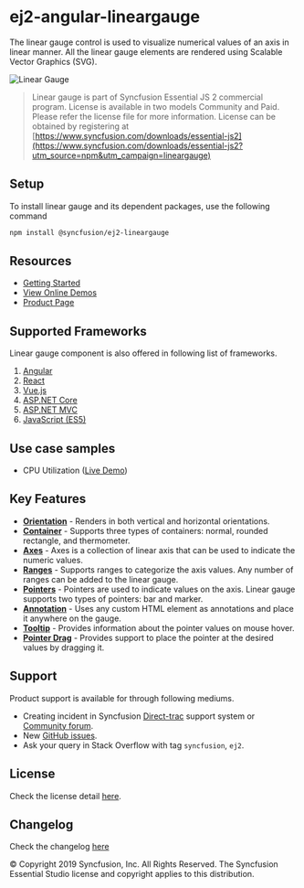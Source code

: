 # ej2-angular-lineargauge

The linear gauge control is used to visualize numerical values of an axis in linear manner. All the linear gauge elements are rendered using Scalable Vector Graphics (SVG).

![Linear Gauge](https://ej2.syncfusion.com/products/images/lineargauge/readme.gif)

> Linear gauge is part of Syncfusion Essential JS 2 commercial program. License is available in two models Community and Paid. Please refer the license file for more information. License can be obtained by registering at [https://www.syncfusion.com/downloads/essential-js2](https://www.syncfusion.com/downloads/essential-js2?utm_source=npm&utm_campaign=lineargauge)

## Setup

To install linear gauge and its dependent packages, use the following command

```sh
npm install @syncfusion/ej2-lineargauge
```

## Resources

* [Getting Started](https://ej2.syncfusion.com/angular/documentation/linear-gauge/getting-started.html)
* [View Online Demos](https://ej2.syncfusion.com/angular/demos/#/material/lineargauge/default)
* [Product Page](https://www.syncfusion.com/products/angular/lineargauge)

## Supported Frameworks

Linear gauge component is also offered in following list of frameworks.

1. [Angular](https://www.npmjs.com/package/@syncfusion/ej2-ng-lineargauge?utm_source=npm&utm_campaign=lineargauge)
2. [React](https://www.npmjs.com/package/@syncfusion/ej2-react-lineargauge?utm_source=npm&utm_campaign=lineargauge)
3. [Vue.js](https://www.npmjs.com/package/@syncfusion/ej2-vue-lineargauge?utm_source=npm&utm_campaign=lineargauge)
4. [ASP.NET Core](https://aspdotnetcore.syncfusion.com/LinearGauge/Default#/material)
5. [ASP.NET MVC](https://aspnetmvc.syncfusion.com/LinearGauge/DefaultFunctionalities#/material) 
6. [JavaScript (ES5)](https://www.syncfusion.com/products/javascript/lineargauge)

## Use case samples

* CPU Utilization ([Live Demo](https://ej2.syncfusion.com/angular/demos/#/material/lineargauge/annotation))

## Key Features

* [**Orientation**](https://ej2.syncfusion.com/angular/demos/#/material/lineargauge/container) - Renders in both vertical and horizontal orientations.
* [**Container**](https://ej2.syncfusion.com/angular/demos/#/material/lineargauge/container) - Supports three types of containers: normal, rounded rectangle, and thermometer.
* [**Axes**](https://ej2.syncfusion.com/angular/demos/#/material/lineargauge/axes) - Axes is a collection of linear axis that can be used to indicate the numeric values.
* [**Ranges**](https://ej2.syncfusion.com/angular/demos/#/material/lineargauge/ranges) - Supports ranges to categorize the axis values. Any number of ranges can be added to the linear gauge.
* [**Pointers**](https://ej2.syncfusion.com/angular/demos/#/material/lineargauge/axes) - Pointers are used to indicate values on the axis. Linear gauge supports two types of pointers: bar and marker.
* [**Annotation**](https://ej2.syncfusion.com/angular/demos/#/material/lineargauge/annotation) - Uses any custom HTML element as annotations and place it anywhere on the gauge.
* [**Tooltip**](https://ej2.syncfusion.com/angular/demos/#/material/lineargauge/tooltip) - Provides information about the pointer values on mouse hover.
* [**Pointer Drag**](https://ej2.syncfusion.com/angular/demos/#/material/circulargauge/user-interactions) - Provides support to place the pointer at the desired values by dragging it. 

## Support

Product support is available for through following mediums.

* Creating incident in Syncfusion [Direct-trac](https://www.syncfusion.com/support/directtrac/incidents?utm_source=npm&utm_campaign=lineargauge) support system or [Community forum](https://www.syncfusion.com/forums/essential-js2?utm_source=npm&utm_campaign=lineargauge).
* New [GitHub issues](https://github.com/syncfusion/ej2-angular-ui-components/issues).
* Ask your query in Stack Overflow with tag `syncfusion`, `ej2`.

## License

Check the license detail [here](https://github.com/syncfusion/ej2-angular-ui-components/issues?utm_source=npm&utm_campaign=lineargauge).

## Changelog

Check the changelog [here](https://github.com/syncfusion/ej2-angular-ui-components/blob/master/components/lineargauge/license?utm_source=npm&utm_campaign=lineargauge)

© Copyright 2019 Syncfusion, Inc. All Rights Reserved. The Syncfusion Essential Studio license and copyright applies to this distribution.